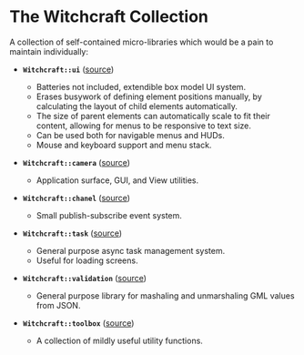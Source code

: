 # The Witchcraft Collection

A collection of self-contained micro-libraries which would be a pain to maintain
individually:

 - **`Witchcraft::ui`** ([source](./src/scripts/scr_witchcraft_ui/scr_witchcraft_ui.gml))

    - Batteries not included, extendible box model UI system.
    - Erases busywork of defining element positions manually, by calculating the
      layout of child elements automatically.
    - The size of parent elements can automatically scale to fit their content,
      allowing for menus to be responsive to text size.
    - Can be used both for navigable menus and HUDs.
    - Mouse and keyboard support and menu stack.

 - **`Witchcraft::camera`** ([source](./src/scripts/scr_witchcraft_camera/scr_witchcraft_camera.gml))

    - Application surface, GUI, and View utilities.

 - **`Witchcraft::chanel`** ([source](./src/scripts/scr_witchcraft_chanel/scr_witchcraft_chanel.gml))

    - Small publish-subscribe event system.

 - **`Witchcraft::task`** ([source](./src/scripts/scr_witchcraft_task/scr_witchcraft_task.gml))

    - General purpose async task management system.
    - Useful for loading screens.

 - **`Witchcraft::validation`** ([source](./src/scripts/scr_witchcraft_validation/scr_witchcraft_validation.gml))

    - General purpose library for mashaling and unmarshaling GML values from JSON.

 - **`Witchcraft::toolbox`** ([source](./src/scripts/scr_witchcraft_toolbox/scr_witchcraft_toolbox.gml))

    - A collection of mildly useful utility functions.
